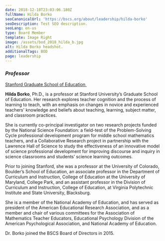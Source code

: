 ```yaml
---
date: 2018-12-18T23:03:06.180Z
fullName: Hilda Borko
seoCanonicalUrl: 'https://bscs.org/about/leadership/hilda-borko'
seoDescription: Test SEO description.
seoLang: en-us
type: Board Member
template: Image Right
image: /assets/bod_2018_hilda_b.jpg
alt: Hilda Borko headshot.
additionalTags: BOD
page: leadership
---
```


### *Professor*
<a href="https://ed.stanford.edu/" target="_blank" rel="noopener noreferrer">Stanford Graduate School of Education&nbsp;<sup><i style="font-size: .65rem" class="fas fa-external-link-alt"></i></sup></a>

**Hilda Borko**, Ph.D., is a professor at Stanford University’s Graduate School of Education. Her research explores teacher cognition and the process of learning to teach, with an emphasis on changes in novice and experienced teachers' knowledge and beliefs about teaching, learning, subject matter, and classroom practices.

She is currently co-principal investigator on two research projects funded by the National Science Foundation: a field-test of the Problem-Solving Cycle professional development program for middle school mathematics teachers, and a Collaborative Research project in partnership with the Lawrence Hall of Science to study the effectiveness of an innovative model of science professional development for improving discourse and inquiry in science classrooms and students’ science learning outcomes.

Prior to joining Stanford, she was a professor at the University of Colorado, Boulder’s School of Education, an associate professor in the Department of Curriculum and Instruction, College of Education at the University of Maryland, College Park, and an assistant professor in the Division of Curriculum and Instruction, College of Education, at Virginia Polytechnic Institute and State University, Blacksburg.

She is a member of the National Academy of Education, and has served as president of the American Educational Research Association, and as a member and chair of various committees for the Association of Mathematics Teacher Educators, Educational Psychology Division of the American Psychological Association, and National Academy of Education.

Dr. Borko joined the BSCS Board of Directors in 2015.
